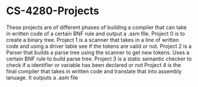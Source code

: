 # CS-4280-Projects
These projects are of different phases of building a compiler that can take in written code of a certain BNF rule and output a .asm file. 
Project 0 is to create a binary tree. 
Project 1 is a scanner that takes in a line of written code and using a driver table see if the tokens are valid or not. 
Project 2 is a Parser that builds a parse tree using the scanner to get new tokens. Uses a certain BNF rule to build parse tree.
Project 3 is a static semantic checker to check if a identifier or variable has been declared or not 
Project 4 is the final compiler that takes in written code and translate that into assembly lanuage. It outputs a .asm file
